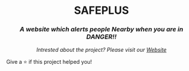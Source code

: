 <h1 align="center">SAFEPLUS</h1>
<h3 align="center"><i>A website which alerts people Nearby when you are in <span style"color:red;"> DANGER!!</span></i></h3>
<p align="center"><i>Intrested about the project? Please visit our <a href="#">Website</a></i></p>























Give a ⭐️ if this project helped you!
